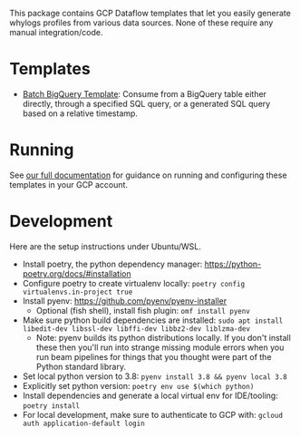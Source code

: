 
This package contains GCP Dataflow templates that let you easily generate whylogs profiles from various data sources. None of these require any manual integration/code.

# Templates

- [Batch BigQuery Template][bq doc page]: Consume from a BigQuery table either directly, through a specified SQL query, or a generated SQL query based on a relative timestamp.

# Running

See [our full documentation][doc page] for guidance on running and configuring these templates in your GCP account.

# Development

Here are the setup instructions under Ubuntu/WSL.

- Install poetry, the python dependency manager: https://python-poetry.org/docs/#installation
- Configure poetry to create virtualenv locally: `poetry config virtualenvs.in-project true`
- Install pyenv: https://github.com/pyenv/pyenv-installer
  - Optional (fish shell), install fish plugin: `omf install pyenv`
- Make sure python build dependencies are installed: `sudo apt install libedit-dev libssl-dev libffi-dev libbz2-dev liblzma-dev`
  - Note: pyenv builds its python distributions locally. If you don't install these then you'll run into strange missing module errors when you run beam pipelines for things that you thought were part of the Python standard library.
- Set local python version to 3.8: `pyenv install 3.8 && pyenv local 3.8`
- Explicitly set python version: `poetry env use $(which python)`
- Install dependencies and generate a local virtual env for IDE/tooling: `poetry install`
- For local development, make sure to authenticate to GCP with: `gcloud auth application-default login`


[doc page]:https://docs.whylabs.ai/docs/integrations-bigquery-dataflow
[bq doc page]:https://docs.whylabs.ai/docs/integrations-bigquery-dataflow#batch-bigquery-template